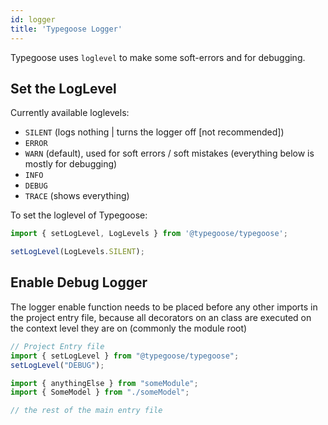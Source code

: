 ```yaml
---
id: logger
title: 'Typegoose Logger'
---
```


Typegoose uses `loglevel` to make some soft-errors and for debugging.

## Set the LogLevel

Currently available loglevels:

- `SILENT` (logs nothing | turns the logger off [not recommended])
- `ERROR`
- `WARN` (default), used for soft errors / soft mistakes (everything below is mostly for debugging)
- `INFO`
- `DEBUG`
- `TRACE` (shows everything)

To set the loglevel of Typegoose:

```ts
import { setLogLevel, LogLevels } from '@typegoose/typegoose';

setLogLevel(LogLevels.SILENT);
```

## Enable Debug Logger

The logger enable function needs to be placed before any other imports in the project entry file, because all decorators on an class are executed on the context level they are on (commonly the module root)

```ts
// Project Entry file
import { setLogLevel } from "@typegoose/typegoose";
setLogLevel("DEBUG");

import { anythingElse } from "someModule";
import { SomeModel } from "./someModel";

// the rest of the main entry file
```
